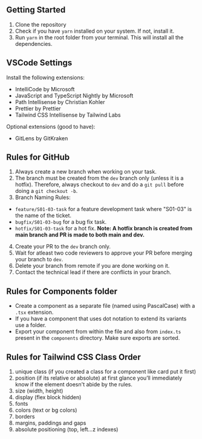 ## Getting Started

1. Clone the repository
2. Check if you have `yarn` installed on your system. If not, install it.
3. Run `yarn` in the root folder from your terminal. This will install all the dependencies.

## VSCode Settings

Install the following extensions:
- IntelliCode by Microsoft
- JavaScript and TypeScript Nightly by Microsoft
- Path Intellisense by Christian Kohler
- Prettier by Prettier
- Tailwind CSS Intellisense by Tailwind Labs

Optional extensions (good to have):
- GitLens by GitKraken

## Rules for GitHub
1. Always create a new branch when working on your task.
2. The branch must be created from the `dev` branch only (unless it is a hotfix). Therefore, always checkout to `dev` and do a `git pull` before doing a `git checkout -b`.
3. Branch Naming Rules:
- `feature/S01-03-task` for a feature development task where "S01-03" is the name of the ticket. 
- `bugfix/S01-03-bug` for a bug fix task.
- `hotfix/S01-03-task` for a hot fix. **Note: A hotfix branch is created from main branch and PR is made to both main and dev.**
4. Create your PR to the `dev` branch only.
5. Wait for atleast two code reviewers to approve your PR before merging your branch to `dev`.
6. Delete your branch from remote if you are done working on it.
7. Contact the technical lead if there are conflicts in your branch.

## Rules for Components folder

- Create a component as a separate file (named using PascalCase) with a `.tsx` extension.
- If you have a component that uses dot notation to extend its variants use a folder.
- Export your component from within the file and also from `index.ts` present in the `components` directory. Make sure exports are sorted.

## Rules for Tailwind CSS Class Order

1. unique class (if you created a class for a component like card put it first)
2. position (if its relative or absolute) at first glance you’ll immediately know if the element doesn't abide by the rules.
3. size (width, height)
4. display (flex block hidden)
5. fonts
6. colors (text or bg colors)
7. borders
8. margins, paddings and gaps
9. absolute positioning (top, left…z indexes)